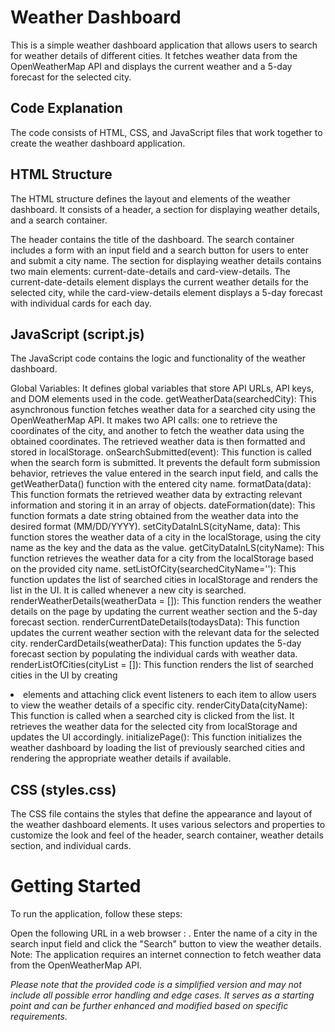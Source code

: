 # Weather Dashboard

This is a simple weather dashboard application that allows users to search for weather details of different cities. It fetches weather data from the OpenWeatherMap API and displays the current weather and a 5-day forecast for the selected city.

## Code Explanation

The code consists of HTML, CSS, and JavaScript files that work together to create the weather dashboard application.

## HTML Structure

The HTML structure defines the layout and elements of the weather dashboard. It consists of a header, a section for displaying weather details, and a search container.

The header contains the title of the dashboard.
The search container includes a form with an input field and a search button for users to enter and submit a city name.
The section for displaying weather details contains two main elements: current-date-details and card-view-details. The current-date-details element displays the current weather details for the selected city, while the card-view-details element displays a 5-day forecast with individual cards for each day.

## JavaScript (script.js)

The JavaScript code contains the logic and functionality of the weather dashboard.

Global Variables: It defines global variables that store API URLs, API keys, and DOM elements used in the code.
getWeatherData(searchedCity): This asynchronous function fetches weather data for a searched city using the OpenWeatherMap API. It makes two API calls: one to retrieve the coordinates of the city, and another to fetch the weather data using the obtained coordinates. The retrieved weather data is then formatted and stored in localStorage.
onSearchSubmitted(event): This function is called when the search form is submitted. It prevents the default form submission behavior, retrieves the value entered in the search input field, and calls the getWeatherData() function with the entered city name.
formatData(data): This function formats the retrieved weather data by extracting relevant information and storing it in an array of objects.
dateFormation(date): This function formats a date string obtained from the weather data into the desired format (MM/DD/YYYY).
setCityDataInLS(cityName, data): This function stores the weather data of a city in the localStorage, using the city name as the key and the data as the value.
getCityDataInLS(cityName): This function retrieves the weather data for a city from the localStorage based on the provided city name.
setListOfCity(searchedCityName=''): This function updates the list of searched cities in localStorage and renders the list in the UI. It is called whenever a new city is searched.
renderWeatherDetails(weatherData = []): This function renders the weather details on the page by updating the current weather section and the 5-day forecast section.
renderCurrentDateDetails(todaysData): This function updates the current weather section with the relevant data for the selected city.
renderCardDetails(weatherData): This function updates the 5-day forecast section by populating the individual cards with weather data.
renderListOfCities(cityList = []): This function renders the list of searched cities in the UI by creating <li> elements and attaching click event listeners to each item to allow users to view the weather details of a specific city.
renderCityData(cityName): This function is called when a searched city is clicked from the list. It retrieves the weather data for the selected city from localStorage and updates the UI accordingly.
initializePage(): This function initializes the weather dashboard by loading the list of previously searched cities and rendering the appropriate weather details if available.

## CSS (styles.css)

The CSS file contains the styles that define the appearance and layout of the weather dashboard elements. It uses various selectors and properties to customize the look and feel of the header, search container, weather details section, and individual cards.

# Getting Started

To run the application, follow these steps:

Open the following URL in a web browser : .
Enter the name of a city in the search input field and click the "Search" button to view the weather details.
Note: The application requires an internet connection to fetch weather data from the OpenWeatherMap API.

_Please note that the provided code is a simplified version and may not include all possible error handling and edge cases. It serves as a starting point and can be further enhanced and modified based on specific requirements._
